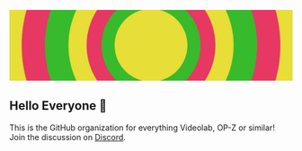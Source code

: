 ![image](../banner.png)

## Hello Everyone 👋

This is the GitHub organization for everything Videolab, OP-Z or similar!
Join the discussion on [Discord](https://discord.gg/rGvHX6W).
